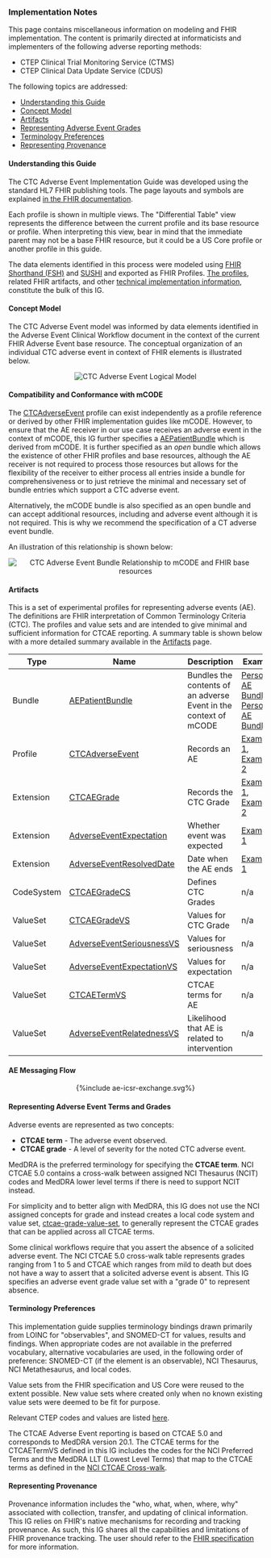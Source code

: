 ### Implementation Notes

This page contains miscellaneous information on modeling and FHIR implementation. The content is primarily directed at informaticists and implementers of the following adverse reporting methods:
* CTEP Clinical Trial Monitoring Service (CTMS)
* CTEP Clinical Data Update Service (CDUS)

The following topics are addressed:

* [Understanding this Guide](#understanding-this-guide)
* [Concept Model](#concept-model)
* [Artifacts](#artifacts)
* [Representing Adverse Event Grades](#representing-adverse-event-grades)
* [Terminology Preferences](#terminology-preferences)
* [Representing Provenance](#representing-provenance)

#### Understanding this Guide

The CTC Adverse Event Implementation Guide was developed using the standard HL7 FHIR publishing tools. The page layouts and symbols are explained [in the FHIR documentation](https://www.hl7.org/fhir/formats.html).

Each profile is shown in multiple views. The "Differential Table" view represents the difference between the current profile and its base resource or profile. When interpreting this view, bear in mind that the immediate parent may not be a base FHIR resource, but it could be a US Core profile or another profile in this guide.

The data elements identified in this process were modeled using [FHIR Shorthand (FSH)](http://build.fhir.org/ig/HL7/fhir-shorthand/) and [SUSHI](https://github.com/FHIR/sushi) and exported as FHIR Profiles. [The profiles](artifacts.html#2), related FHIR artifacts, and other [technical implementation information](implementation.html), constitute the bulk of this IG. 


#### Concept Model

The CTC Adverse Event model was informed by data elements identified in the Adverse Event Clinical Workflow document in the context of the current FHIR Adverse Event base resource. The conceptual organization of an individual CTC adverse event in context of FHIR elements is illustrated below.

<!-- **** TO DO **** update with latest mCODE diagram. -->

<div style="text-align: center;">
<img src="mCODE-CTCAE-ConceptModel.svg" alt="CTC Adverse Event Logical Model" />
</div>

#### Compatibility and Conformance with mCODE

The [CTCAdverseEvent] profile can exist independently as a profile reference or derived by other FHIR implementation guides like mCODE. However, to ensure that the AE receiver in our use case receives an adverse event in the context of mCODE, this IG further specifies a [AEPatientBundle] which is derived from mCODE. It is further specified as an _open_ bundle which allows the existence of other FHIR profiles and base resources, although the AE receiver is not required to process those resources but allows for the flexibility of the receiver to either process all entries inside a bundle for comprehensiveness or to just retrieve the minimal and necessary set of bundle entries which support a CTC adverse event.

Alternatively, the mCODE bundle is also specified as an open bundle and can accept additional resources, including and adverse event although it is not required. This is why we recommend the specification of a CT adverse event bundle.

An illustration of this relationship is shown below:

<div style="text-align: center;">
<img src="AE-mCODE-Bundle.svg" alt="CTC Adverse Event Bundle Relationship to mCODE and FHIR base resources" />
</div>


#### Artifacts
This is a set of experimental profiles for representing adverse events (AE). The definitions are FHIR interpretation of Common Terminology Criteria (CTC). The profiles and value sets and are intended to give minimal and sufficient information for CTCAE reporting. A summary table is shown below with a more detailed summary available in the [Artifacts](artifacts.html) page.

| Type       | Name                            | Description                    | Example             |
| ---------- | ------------------------------- | -----------------------------  | ------------------- |
| Bundle     | [AEPatientBundle]               | Bundles the contents of an adverse Event in the context of mCODE  | [Persona1 AE Bundle], [Persona2 AE Bundle] |
| Profile    | [CTCAdverseEvent]               | Records an AE                  | [Example 1], [Example 2] |
| Extension  | [CTCAEGrade]                    | Records the CTC Grade          | [Example 1], [Example 2] |
| Extension  | [AdverseEventExpectation]       | Whether event was expected     | [Example 1]        |
| Extension  | [AdverseEventResolvedDate]      | Date when the AE ends          | [Example 1]        |
| CodeSystem | [CTCAEGradeCS]                  | Defines CTC Grades             | n/a                |
| ValueSet   | [CTCAEGradeVS]                  | Values for CTC Grade           | n/a                |
| ValueSet   | [AdverseEventSeriousnessVS]     | Values for seriousness         | n/a                |
| ValueSet   | [AdverseEventExpectationVS]     | Values for expectation         | n/a                |
| ValueSet   | [CTCAETermVS]                   | CTCAE terms for AE             | n/a                |
| ValueSet   | [AdverseEventRelatednessVS]     | Likelihood that AE is related to intervention | n/a |


[AEPatientBundle]: StructureDefinition-ae-patient-bundle.html
[Persona1 AE Bundle]: Bundle-ae-bundle-kaitlyn-compass-trial.html
[Persona2 AE Bundle]: Bundle-ae-bundle-persona-2.html
[CTCAdverseEvent]: StructureDefinition-ctc-adverse-event.html
[CTCAEGrade]: StructureDefinition-ctcae-grade.html
[AdverseEventExpectation]: StructureDefinition-adverse-event-expectation.html
[AdverseEventResolvedDate]: StructureDefinition-adverse-event-resolved-date.html
[CTCAEGradeCS]: CodeSystem-ctcae-grade-code-system.html
[CTCAEGradeVS]: ValueSet-ctcae-grade-value-set.html
[AdverseEventSeriousnessVS]: ValueSet-adverse-event-seriousness-value-set.html
[AdverseEventExpectationVS]: ValueSet-adverse-event-expectation-value-set.html
[CTCAETermVS]: ValueSet-ctcae-term-value-set.html
[AdverseEventRelatednessVS]: ValueSet-adverse-event-relatedness-value-set.html
[Example 1]: AdverseEvent-ctc-adverse-event-example-1.html
[Example 2]: AdverseEvent-ctc-adverse-event-example-2.html

#### AE Messaging Flow

<!-- If the image below is not wrapped in a div tag, the publisher tries to wrap text around the image, which is not desired. -->
<div style="text-align: center;">{%include ae-icsr-exchange.svg%}</div>
<p></p>
<p></p>
<!-- **** TO DO **** include a second PlantUML file which exchanges a bundle. We need 2 of them since the adverse event resource can be requested on its own without a bundle. -->

#### Representing Adverse Event Terms and Grades

Adverse events are represented as two concepts:
* **CTCAE term** - The adverse event observed.
* **CTCAE grade** - A level of severity for the noted CTC adverse event.

MedDRA is the preferred terminology for specifying the **CTCAE term**. NCI CTCAE 5.0 contains a cross-walk between assigned NCI Thesaurus (NCIT) codes and MedDRA lower level terms if there is need to support NCIT instead.

For simplicity and to better align with MedDRA, this IG does not use the NCI assigned concepts for grade and instead creates a local code system and value set, [ctcae-grade-value-set](http://hl7.org/fhir/us/codexae/ValueSet/ctcae-grade-value-set), to generally represent the CTCAE grades that can be applied across all CTCAE terms.

Some clinical workflows require that you assert the absence of a solicited adverse event. The NCI CTCAE 5.0 cross-walk table represents grades ranging from 1 to 5 and CTCAE which ranges from mild to death but does not have a way to assert that a solicited adverse event is absent. This IG specifies an adverse event grade value set with a "grade 0" to represent absence.

#### Terminology Preferences

This implementation guide supplies terminology bindings drawn primarily from LOINC for "observables", and SNOMED-CT for values, results and findings. When appropriate codes are not available in the preferred vocabulary, alternative vocabularies are used, in the following order of preference: SNOMED-CT (if the element is an observable), NCI Thesaurus, NCI Metathesaurus, and local codes.

Value sets from the FHIR specification and US Core were reused to the extent possible. New value sets where created only when no known existing value sets were deemed to be fit for purpose.

Relevant CTEP codes and values are listed [here](https://ctep.cancer.gov/protocoldevelopment/codes_values.htm).

The CTCAE Adverse Event reporting is based on CTCAE 5.0 and corresponds to MedDRA version 20.1. The CTCAE terms for the CTCAETermVS defined in this IG includes the codes for the NCI Preferred Terms and the MedDRA LLT (Lowest Level Terms) that map to the CTCAE terms as defined in the [NCI CTCAE Cross-walk](https://evs.nci.nih.gov/ftp1/CTCAE/CTCAE_5.0/NCIt_CTCAE_5.0.xlsx).

#### Representing Provenance

Provenance information includes the "who, what, when, where, why" associated with collection, transfer, and updating of clinical information. This IG relies on FHIR's native mechanisms for recording and tracking provenance. As such, this IG shares all the capabilities and limitations of FHIR provenance tracking. The user should refer to the [FHIR specification](https://www.hl7.org/fhir/provenance.html) for more information.
